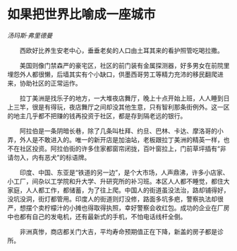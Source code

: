 # 如果把世界比喻成一座城市

*汤玛斯·弗里德曼*

　　西欧好比养生安老中心，垂垂老矣的人口由土耳其来的看护照管吃喝拉撒。

　　美国则像门禁森严的豪宅区，社区的前门装有金属探测器，好多男女在前院里埋怨外人都很懒，后墙其实有个小缺口，供墨西哥劳工等精力充沛的移民翻爬进来，协助社区的正常运作。

　　拉丁美洲是找乐子的地方，一大堆夜店舞厅，晚上十点开始上班，人人睡到日上三竿，很是有得玩，夜店舞厅之间却没其他生意，只有智利那条街例外。这一区的地主几乎都不把赚的钱再投资于社区，都是存到隔老远的银行。

　　阿拉伯是一条阴暗长巷，除了几条叫杜拜、约旦、巴林、卡达、摩洛哥的小弄，外人是不敢进入的。唯一的新开店是加油站，老板跟拉丁美洲的精英一样，也不在社区投资。阿拉伯街的许多住家都窗帘闭拢，百叶窗拉上，门前草坪插有“非请勿入，内有恶犬”的标语牌。

　　印度、中国、东亚是“铁道的另一边”，是个大市场，人声鼎沸，许多小店家、小工厂，间杂以工学院和升大学、升研究所的补习班。本区人人都不睡觉，都住大家庭，人人都工作，都储蓄，为了往上爬。中国人的街道虽没法治，路却铺得好，没坑没洞，街灯都管用。印度人的街道则灯没修，路面多坑多疤，警察执法却很严，想摆个卖柠檬汁的小摊也得取得执照，幸好警察会收红包。成功的企业在厂房中也都有自己的发电机，还有最新式的手机，不怕电话线杆全倒。

　　非洲真惨，商店都关门大吉，平均寿命预期值正在下降，新盖的房子都是诊所。
